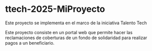 # ttech-2025-MiProyecto
Este proyecto se implementa en el marco de la iniciativa Talento Tech 

Este proyecto consiste en un portal web que permite hacer las reclamaciones de coberturas de un fondo de solidaridad para realizar pagos a un beneficiario. 
